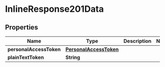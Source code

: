 

# InlineResponse201Data


## Properties

Name | Type | Description | Notes
------------ | ------------- | ------------- | -------------
**personalAccessToken** | [**PersonalAccessToken**](PersonalAccessToken.md) |  | 
**plainTextToken** | **String** |  | 



